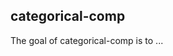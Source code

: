 ## categorical-comp

<!-- badges: start -->
<!-- badges: end -->

The goal of categorical-comp is to ...

